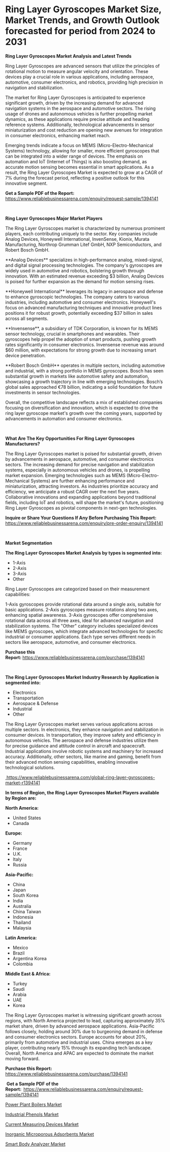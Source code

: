 <p><h1>Ring Layer Gyroscopes Market Size, Market Trends, and Growth Outlook forecasted for period from 2024 to 2031</h1></p><p><strong>Ring Layer Gyroscopes Market Analysis and Latest Trends</strong></p>
<p><p>Ring Layer Gyroscopes are advanced sensors that utilize the principles of rotational motion to measure angular velocity and orientation. These devices play a crucial role in various applications, including aerospace, automotive, consumer electronics, and robotics, providing high precision in navigation and stabilization.</p><p>The market for Ring Layer Gyroscopes is anticipated to experience significant growth, driven by the increasing demand for advanced navigation systems in the aerospace and automotive sectors. The rising usage of drones and autonomous vehicles is further propelling market dynamics, as these applications require precise attitude and heading reference systems. Additionally, technological advancements in sensor miniaturization and cost reduction are opening new avenues for integration in consumer electronics, enhancing market reach.</p><p>Emerging trends indicate a focus on MEMS (Micro-Electro-Mechanical Systems) technology, allowing for smaller, more efficient gyroscopes that can be integrated into a wider range of devices. The emphasis on automation and IoT (Internet of Things) is also boosting demand, as accurate motion sensing becomes essential in smart applications. As a result, the Ring Layer Gyroscopes Market is expected to grow at a CAGR of 7% during the forecast period, reflecting a positive outlook for this innovative segment.</p></p>
<p><strong>Get a Sample PDF of the Report:&nbsp;</strong> <a href="https://www.reliablebusinessarena.com/enquiry/request-sample/1394141">https://www.reliablebusinessarena.com/enquiry/request-sample/1394141</a></p>
<p>&nbsp;</p>
<p><strong>Ring Layer Gyroscopes Major Market Players</strong></p>
<p><p>The Ring Layer Gyroscopes market is characterized by numerous prominent players, each contributing uniquely to the sector. Key companies include Analog Devices, Honeywell International, InvenSense, Kionix, Murata Manufacturing, Northrop Grumman Litef GmbH, NXP Semiconductors, and Robert Bosch GmbH.</p><p>**Analog Devices** specializes in high-performance analog, mixed-signal, and digital signal processing technologies. The company's gyroscopes are widely used in automotive and robotics, bolstering growth through innovation. With an estimated revenue exceeding $3 billion, Analog Devices is poised for further expansion as the demand for motion sensing rises.</p><p>**Honeywell International** leverages its legacy in aerospace and defense to enhance gyroscopic technologies. The company caters to various industries, including automotive and consumer electronics. Honeywell's focus on advanced manufacturing techniques and innovative product lines positions it for robust growth, potentially exceeding $37 billion in sales across all segments.</p><p>**Invensense**, a subsidiary of TDK Corporation, is known for its MEMS sensor technology, crucial in smartphones and wearables. Their gyroscopes help propel the adoption of smart products, pushing growth rates significantly in consumer electronics. Invensense revenue was around $60 million, with expectations for strong growth due to increasing smart device penetration.</p><p>**Robert Bosch GmbH** operates in multiple sectors, including automotive and industrial, with a strong portfolio in MEMS gyroscopes. Bosch has seen substantial growth in markets like automotive safety and automation, showcasing a growth trajectory in line with emerging technologies. Bosch’s global sales approached €78 billion, indicating a solid foundation for future investments in sensor technologies.</p><p>Overall, the competitive landscape reflects a mix of established companies focusing on diversification and innovation, which is expected to drive the ring layer gyroscope market's growth over the coming years, supported by advancements in automation and consumer electronics.</p></p>
<p>&nbsp;</p>
<p><strong>What Are The Key Opportunities For Ring Layer Gyroscopes Manufacturers?</strong></p>
<p><p>The Ring Layer Gyroscopes market is poised for substantial growth, driven by advancements in aerospace, automotive, and consumer electronics sectors. The increasing demand for precise navigation and stabilization systems, especially in autonomous vehicles and drones, is propelling market expansion. Emerging technologies such as MEMS (Micro-Electro-Mechanical Systems) are further enhancing performance and miniaturization, attracting investors. As industries prioritize accuracy and efficiency, we anticipate a robust CAGR over the next five years. Collaborative innovations and expanding applications beyond traditional fields, including IoT and robotics, will shape the market's future, positioning Ring Layer Gyroscopes as pivotal components in next-gen technologies.</p></p>
<p><strong>Inquire or Share Your Questions If Any Before Purchasing This Report:</strong> <a href="https://www.reliablebusinessarena.com/enquiry/pre-order-enquiry/1394141">https://www.reliablebusinessarena.com/enquiry/pre-order-enquiry/1394141</a></p>
<p>&nbsp;</p>
<p><strong>Market Segmentation</strong></p>
<p><strong>The Ring Layer Gyroscopes Market Analysis by types is segmented into:</strong></p>
<p><ul><li>1-Axis</li><li>2-Axis</li><li>3-Axis</li><li>Other</li></ul></p>
<p><p>Ring Layer Gyroscopes are categorized based on their measurement capabilities: </p><p>1-Axis gyroscopes provide rotational data around a single axis, suitable for basic applications. 2-Axis gyroscopes measure rotations along two axes, enhancing spatial awareness. 3-Axis gyroscopes offer comprehensive rotational data across all three axes, ideal for advanced navigation and stabilization systems. The "Other" category includes specialized devices like MEMS gyroscopes, which integrate advanced technologies for specific industrial or consumer applications. Each type serves different needs in sectors like aerospace, automotive, and consumer electronics.</p></p>
<p><strong>Purchase this Report:&nbsp;</strong><a href="https://www.reliablebusinessarena.com/purchase/1394141">https://www.reliablebusinessarena.com/purchase/1394141</a></p>
<p>&nbsp;</p>
<p><strong>The Ring Layer Gyroscopes Market Industry Research by Application is segmented into:</strong></p>
<p><ul><li>Electronics</li><li>Transportation</li><li>Aerospace & Defense</li><li>Industrial</li><li>Other</li></ul></p>
<p><p>The Ring Layer Gyroscopes market serves various applications across multiple sectors. In electronics, they enhance navigation and stabilization in consumer devices. In transportation, they improve safety and efficiency in autonomous vehicles. The aerospace and defense industries utilize them for precise guidance and attitude control in aircraft and spacecraft. Industrial applications involve robotic systems and machinery for increased accuracy. Additionally, other sectors, like marine and gaming, benefit from their advanced motion sensing capabilities, enabling innovative technological solutions.</p></p>
<p><a href="https://www.reliablebusinessarena.com/global-ring-layer-gyroscopes-market-r1394141">&nbsp;https://www.reliablebusinessarena.com/global-ring-layer-gyroscopes-market-r1394141</a></p>
<p><strong>In terms of Region, the Ring Layer Gyroscopes Market Players available by Region are:</strong></p>
<p>
    <p> <strong> North America: </strong>
        <ul>
            <li>United States</li>
            <li>Canada</li>
        </ul>
        </p> 
    <p> <strong> Europe: </strong>
        <ul>
            <li>Germany</li>
            <li>France</li>
            <li>U.K.</li>
            <li>Italy</li>
            <li>Russia</li>
        </ul>
        </p> 
    <p> <strong> Asia-Pacific: </strong>
        <ul>
            <li>China</li>
            <li>Japan</li>
            <li>South Korea</li>
            <li>India</li>
            <li>Australia</li>
            <li>China Taiwan</li>
            <li>Indonesia</li>
            <li>Thailand</li>
            <li>Malaysia</li>
        </ul>
        </p> 
    <p> <strong> Latin America: </strong>
        <ul>
            <li>Mexico</li>
            <li>Brazil</li>
            <li>Argentina Korea</li>
            <li>Colombia</li>
        </ul>
        </p> 
    <p> <strong> Middle East & Africa: </strong>
        <ul>
            <li>Turkey</li>
            <li>Saudi</li>
            <li>Arabia</li>
            <li>UAE</li>
            <li>Korea</li>
        </ul>
    </p>
    </p>
<p><p>The Ring Layer Gyroscopes market is witnessing significant growth across regions, with North America projected to lead, capturing approximately 35% market share, driven by advanced aerospace applications. Asia-Pacific follows closely, holding around 30% due to burgeoning demand in defense and consumer electronics sectors. Europe accounts for about 20%, primarily from automotive and industrial uses. China emerges as a key player, contributing nearly 15% through its expanding tech landscape. Overall, North America and APAC are expected to dominate the market moving forward.</p></p>
<p><strong>Purchase this Report: </strong><a href="https://www.reliablebusinessarena.com/purchase/1394141">https://www.reliablebusinessarena.com/purchase/1394141</a></p>
<p>&nbsp;<strong>Get a Sample PDF of the Report:&nbsp;&nbsp;</strong><a href="https://www.reliablebusinessarena.com/enquiry/request-sample/1394141">https://www.reliablebusinessarena.com/enquiry/request-sample/1394141</a></p>
<p><strong></strong></p>
<p><p><a href="https://www.linkedin.com/pulse/power-plant-boilers-market-trends-regional-insights-forecasted-kxiue?trackingId=mGwbzgwLTuq0RrDI314%2B4A%3D%3D">Power Plant Boilers Market</a></p><p><a href="https://issuu.com/reportprime-2/docs/industrial-phenols-market-size-2030_1c187457475ad5">Industrial Phenols Market</a></p><p><a href="https://www.linkedin.com/pulse/current-measuring-devices-market-indicators-size-regional-breakdown-lqlne?trackingId=PaMjPpntRJODIBLS3YWhYw%3D%3D">Current Measuring Devices Market</a></p><p><a href="https://issuu.com/reportprime-2/docs/inorganic-microporous-adsorbents-ma_33569718899593">Inorganic Microporous Adsorbents Market</a></p><p><a href="https://www.linkedin.com/pulse/global-smart-body-analyzer-market-size-share-analysis-product-tyjze?trackingId=kixeq3xMRRCFLARmvJU1Xw%3D%3D">Smart Body Analyzer Market</a></p></p>